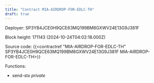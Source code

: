 ```yaml
---
title: "Contract MIA-AIRDROP-FOR-EDLC-TH"
draft: true
---
```

Deployer: SP3YB4JCE0H9QCE63MQ199BM8GXWV24E13G9J381F


 



Block height: 171143 (2024-10-24T04:02:18.000Z)

Source code: {{<contractref "MIA-AIRDROP-FOR-EDLC-TH" SP3YB4JCE0H9QCE63MQ199BM8GXWV24E13G9J381F MIA-AIRDROP-FOR-EDLC-TH>}}

Functions:

* send-stx _private_
